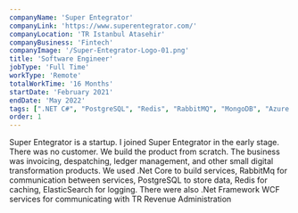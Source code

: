 ```yaml
---
companyName: 'Super Entegrator'
companyLink: 'https://www.superentegrator.com/'
companyLocation: 'TR Istanbul Atasehir'
companyBusiness: 'Fintech'
companyImage: '/Super-Entegrator-Logo-01.png'
title: 'Software Engineer'
jobType: 'Full Time'
workType: 'Remote'
totalWorkTime: '16 Months'
startDate: 'February 2021'
endDate: 'May 2022'
tags: [".NET C#", "PostgreSQL", "Redis", "RabbitMQ", "MongoDB", "Azure DevOps", "Microservices", "Web API", "WCF Services", "Hosted Services", "Docker", "Rancher"]
order: 1
---
```


Super Entegrator is a startup. I joined Super Entegrator in the early stage. There was no customer. We build the product from scratch. The business was invoicing, despatching, ledger management, and other small digital transformation products. We used .Net Core to build services, RabbitMq for communication between services, PostgreSQL to store data, Redis for caching, ElasticSearch for logging. There were also .Net Framework WCF services for communicating with TR Revenue Administration